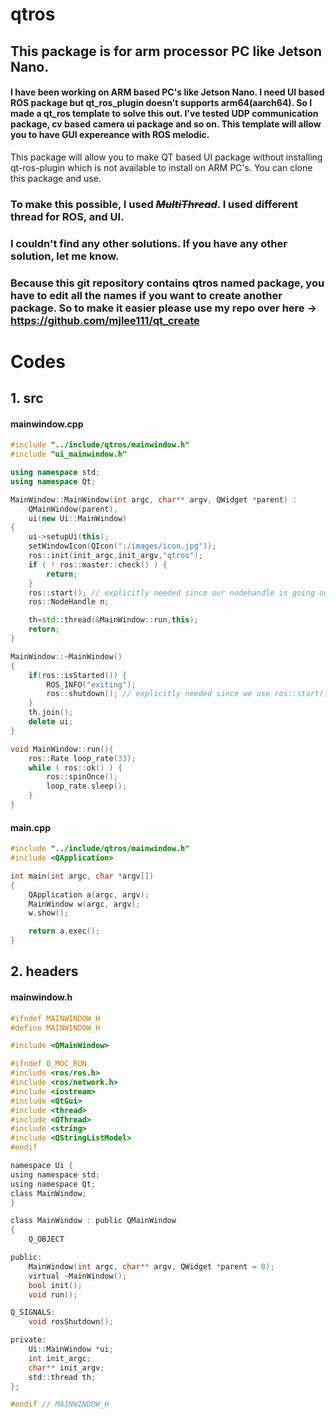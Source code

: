 # qtros
## This package is for arm processor PC like Jetson Nano.
#### I have been working on ARM based PC's like Jetson Nano. I need UI based ROS package but qt_ros_plugin doesn't supports arm64(aarch64). So I made a qt_ros template to solve this out. I've tested UDP communication package, cv based camera ui package and so on. This template will allow you to have GUI expereance with ROS melodic. 
This package will allow you to make QT based UI package without installing qt-ros-plugin which is not available to install on ARM PC's.
You can clone this package and use. 

### To make this possible, I used ~~_MultiThread_~~. I used different thread for ROS, and UI.
### I couldn't find any other solutions. If you have any other solution, let me know.
### Because this git repository contains qtros named package, you have to edit all the names if you want to create another package. So to make it easier please use my repo over here -> https://github.com/mjlee111/qt_create 

# Codes
## 1. src
#### mainwindow.cpp
```cpp
#include "../include/qtros/mainwindow.h"
#include "ui_mainwindow.h"

using namespace std;
using namespace Qt;

MainWindow::MainWindow(int argc, char** argv, QWidget *parent) :
    QMainWindow(parent),
    ui(new Ui::MainWindow)
{
    ui->setupUi(this);
    setWindowIcon(QIcon(":/images/icon.jpg"));
    ros::init(init_argc,init_argv,"qtros");
    if ( ! ros::master::check() ) {
        return;
    }
    ros::start(); // explicitly needed since our nodehandle is going out of scope.
    ros::NodeHandle n;

    th=std::thread(&MainWindow::run,this);
    return;
}

MainWindow::~MainWindow()
{
    if(ros::isStarted()) {
        ROS_INFO("exiting");
        ros::shutdown(); // explicitly needed since we use ros::start();
    }
    th.join();
    delete ui;
}

void MainWindow::run(){
    ros::Rate loop_rate(33);
    while ( ros::ok() ) {
        ros::spinOnce();
        loop_rate.sleep();
    }
}
```

#### main.cpp
```cpp
#include "../include/qtros/mainwindow.h"
#include <QApplication>

int main(int argc, char *argv[])
{
    QApplication a(argc, argv);
    MainWindow w(argc, argv);
    w.show();

    return a.exec();
}
```

## 2. headers
#### mainwindow.h
```h
#ifndef MAINWINDOW_H
#define MAINWINDOW_H

#include <QMainWindow>

#ifndef Q_MOC_RUN
#include <ros/ros.h>
#include <ros/network.h>
#include <iostream>
#include <QtGui>
#include <thread>
#include <QThread>
#include <string>
#include <QStringListModel>
#endif

namespace Ui {
using namespace std;
using namespace Qt;
class MainWindow;
}

class MainWindow : public QMainWindow
{
    Q_OBJECT

public:
    MainWindow(int argc, char** argv, QWidget *parent = 0);
    virtual ~MainWindow();
    bool init();
    void run();

Q_SIGNALS:
    void rosShutdown();

private:
    Ui::MainWindow *ui;
    int init_argc;
    char** init_argv;
    std::thread th;
};

#endif // MAINWINDOW_H
```

